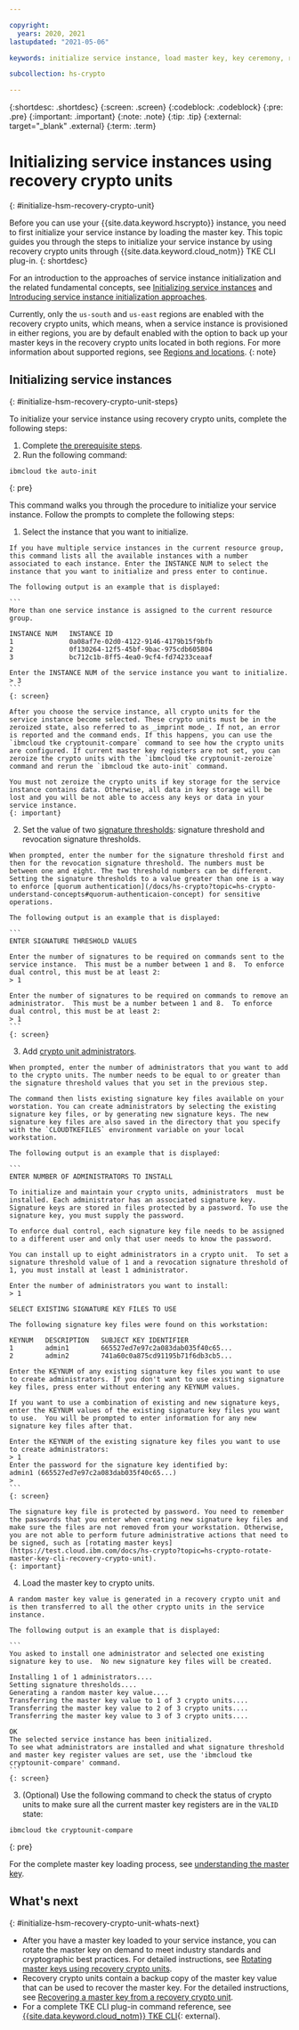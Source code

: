 ```yaml
---

copyright:
  years: 2020, 2021
lastupdated: "2021-05-06"

keywords: initialize service instance, load master key, key ceremony, recovery crypto unit

subcollection: hs-crypto

---
```


{:shortdesc: .shortdesc}
{:screen: .screen}
{:codeblock: .codeblock}
{:pre: .pre}
{:important: .important}
{:note: .note}
{:tip: .tip}
{:external: target="_blank" .external}
{:term: .term}

# Initializing service instances using recovery crypto units
{: #initialize-hsm-recovery-crypto-unit}

Before you can use your {{site.data.keyword.hscrypto}} instance, you need to first initialize your service instance by loading the master key. This topic guides you through the steps to initialize your service instance by using recovery crypto units through {{site.data.keyword.cloud_notm}} TKE CLI plug-in.
{: shortdesc}

For an introduction to the approaches of service instance initialization and the related fundamental concepts, see [Initializing service instances](/docs/hs-crypto?topic=hs-crypto-introduce-service) and [Introducing service instance initialization approaches](/docs/hs-crypto?topic=hs-crypto-initialize-instance-mode).

Currently, only the `us-south` and `us-east` regions are enabled with the recovery crypto units, which means, when a service instance is provisioned in either regions, you are by default enabled with the option to back up your master keys in the recovery crypto units located in both regions. For more information about supported regions, see [Regions and locations](/docs/hs-crypto?topic=hs-crypto-regions).
{: note}

## Initializing service instances
{: #initialize-hsm-recovery-crypto-unit-steps}

To initialize your service instance using recovery crypto units, complete the following steps:

1. Complete [the prerequisite steps](/docs/hs-crypto?topic=hs-crypto-initialize-hsm-prerequisite).
2. Run the following command:

  ```
  ibmcloud tke auto-init
  ```
  {: pre}

  This command walks you through the procedure to initialize your service instance. Follow the prompts to complete the following steps:

  1. Select the instance that you want to initialize.

    If you have multiple service instances in the current resource group, this command lists all the available instances with a number associated to each instance. Enter the INSTANCE NUM to select the instance that you want to initialize and press enter to continue.

    The following output is an example that is displayed:

    ```
    More than one service instance is assigned to the current resource group.

    INSTANCE NUM   INSTANCE ID
    1              0a08af7e-02d0-4122-9146-4179b15f9bfb
    2              0f130264-12f5-45bf-9bac-975cdb605804
    3              bc712c1b-8ff5-4ea0-9cf4-fd74233ceaaf

    Enter the INSTANCE NUM of the service instance you want to initialize.
    > 3
    ```
    {: screen}

    After you choose the service instance, all crypto units for the service instance become selected. These crypto units must be in the zeroized state, also referred to as _imprint mode_. If not, an error is reported and the command ends. If this happens, you can use the `ibmcloud tke cryptounit-compare` command to see how the crypto units are configured. If current master key registers are not set, you can zeroize the crypto units with the `ibmcloud tke cryptounit-zeroize` command and rerun the `ibmcloud tke auto-init` command.

    You must not zeroize the crypto units if key storage for the service instance contains data. Otherwise, all data in key storage will be lost and you will be not able to access any keys or data in your service instance.
    {: important}

  2. Set the value of two [signature thresholds](/docs/hs-crypto?topic=hs-crypto-understand-concepts#signature-thresholds-concept): signature threshold and revocation signature thresholds.

    When prompted, enter the number for the signature threshold first and then for the revocation signature threshold. The numbers must be between one and eight. The two threshold numbers can be different. Setting the signature thresholds to a value greater than one is a way to enforce [quorum authentication](/docs/hs-crypto?topic=hs-crypto-understand-concepts#quorum-authenticaion-concept) for sensitive operations.

    The following output is an example that is displayed:

    ```
    ENTER SIGNATURE THRESHOLD VALUES

    Enter the number of signatures to be required on commands sent to the service instance.  This must be a number between 1 and 8.  To enforce dual control, this must be at least 2:
    > 1

    Enter the number of signatures to be required on commands to remove an administrator.  This must be a number between 1 and 8.  To enforce dual control, this must be at least 2:
    > 1
    ```
    {: screen}

  3. Add [crypto unit administrators](/docs/hs-crypto?topic=hs-crypto-understand-concepts#admin-concept).

    When prompted, enter the number of administrators that you want to add to the crypto units. The number needs to be equal to or greater than the signature threshold values that you set in the previous step.

    The command then lists existing signature key files available on your worstation. You can create administrators by selecting the existing signature key files, or by generating new signature keys. The new signature key files are also saved in the directory that you specify with the `CLOUDTKEFILES` environment variable on your local workstation.

    The following output is an example that is displayed:

    ```
    ENTER NUMBER OF ADMINISTRATORS TO INSTALL

    To initialize and maintain your crypto units, administrators  must be installed. Each administrator has an associated signature key. Signature keys are stored in files protected by a password. To use the signature key, you must supply the password.

    To enforce dual control, each signature key file needs to be assigned to a different user and only that user needs to know the password.

    You can install up to eight administrators in a crypto unit.  To set a signature threshold value of 1 and a revocation signature threshold of 1, you must install at least 1 administrator.

    Enter the number of administrators you want to install:
    > 1

    SELECT EXISTING SIGNATURE KEY FILES TO USE

    The following signature key files were found on this workstation:

    KEYNUM   DESCRIPTION   SUBJECT KEY IDENTIFIER
    1        admin1        665527ed7e97c2a083dab035f40c65...
    2        admin2        741a60c0a875cd91195b71f6db3cb5...

    Enter the KEYNUM of any existing signature key files you want to use to create administrators. If you don't want to use existing signature key files, press enter without entering any KEYNUM values.

    If you want to use a combination of existing and new signature keys, enter the KEYNUM values of the existing signature key files you want to use.  You will be prompted to enter information for any new signature key files after that.

    Enter the KEYNUM of the existing signature key files you want to use to create administrators:
    > 1
    Enter the password for the signature key identified by:
    admin1 (665527ed7e97c2a083dab035f40c65...)
    >
    ```
    {: screen}

    The signature key file is protected by password. You need to remember the passwords that you enter when creating new signature key files and make sure the files are not removed from your workstation. Otherwise, you are not able to perform future administrative actions that need to be signed, such as [rotating master keys](https://test.cloud.ibm.com/docs/hs-crypto?topic=hs-crypto-rotate-master-key-cli-recovery-crypto-unit).
    {: important}

  4. Load the master key to crypto units.

    A random master key value is generated in a recovery crypto unit and is then transferred to all the other crypto units in the service instance.

    The following output is an example that is displayed:

    ```
    You asked to install one administrator and selected one existing signature key to use.  No new signature key files will be created.

    Installing 1 of 1 administrators....
    Setting signature thresholds....
    Generating a random master key value....
    Transferring the master key value to 1 of 3 crypto units....
    Transferring the master key value to 2 of 3 crypto units....
    Transferring the master key value to 3 of 3 crypto units....

    OK
    The selected service instance has been initialized.
    To see what administrators are installed and what signature threshold and master key register values are set, use the 'ibmcloud tke cryptounit-compare' command.
    ```
    {: screen}

3. (Optional) Use the following command to check the status of crypto units to make sure all the current master key registers are in the `VALID` state:

  ```
  ibmcloud tke cryptounit-compare
  ```
  {: pre}

  For the complete master key loading process, see [understanding the master key](/docs/hs-crypto?topic=hs-crypto-introduce-service#understand-key-ceremony).


## What's next
{: #initialize-hsm-recovery-crypto-unit-whats-next}

- After you have a master key loaded to your service instance, you can rotate the master key on demand to meet industry standards and cryptographic best practices. For detailed instructions, see [Rotating master keys using recovery crypto units](/docs/hs-crypto?topic=hs-crypto-rotate-master-key-cli-recovery-crypto-unit).
- Recovery crypto units contain a backup copy of the master key value that can be used to recover the master key. For the detailed instructions, see [Recovering a master key from a recovery crypto unit](/docs/hs-crypto?topic=hs-crypto-recover-master-key-recovery-crypto-unit).
- For a complete TKE CLI plug-in command reference, see [{{site.data.keyword.cloud_notm}} TKE CLI](/docs/hs-crypto-cli-plugin?topic=hs-crypto-cli-plugin-tke_cli_plugin){: external}.

